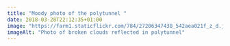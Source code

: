 ```yaml
---
title: "Moody photo of the polytunnel "
date: 2018-03-28T22:12:35+01:00
image: "https://farm1.staticflickr.com/784/27206347438_542aea021f_z_d.jpg"
imageAlt: "Photo of broken clouds reflected in polytunnel"
---
```

